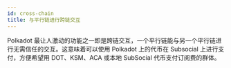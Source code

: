 ```yaml
---
id: cross-chain
title: 与平行链进行跨链交互
---
```


Polkadot 最让人激动的功能之一即是跨链交互，一个平行链能与另一个平行链进行无需信任的交互。这意味着可以使用 Polkadot 上的代币在 Subsocial 上进行支付，方便希望用 DOT、KSM、ACA 或本地 SubSocial 代币支付订阅费的群体。
